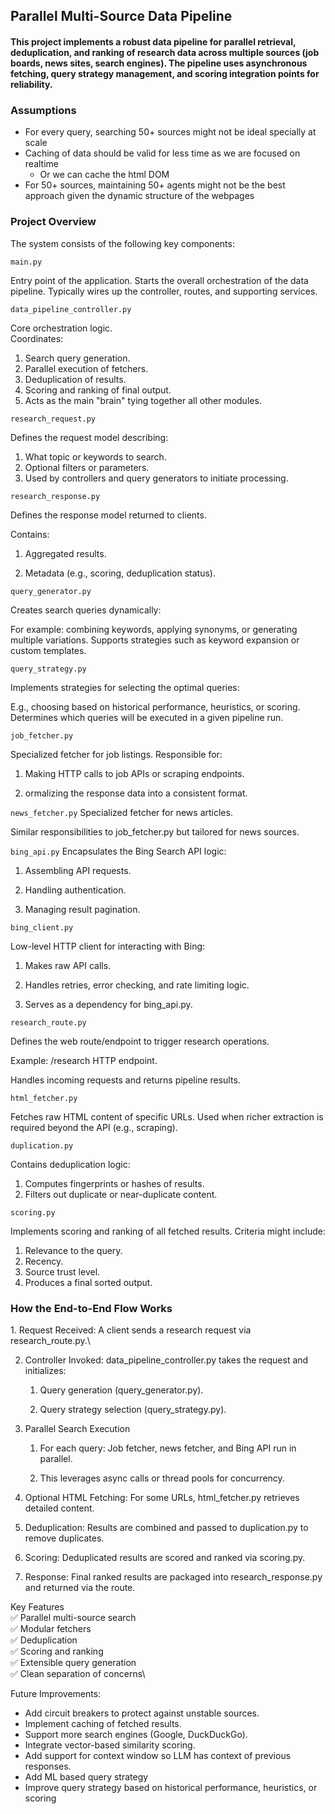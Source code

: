 <h2>Parallel Multi-Source Data Pipeline</h2>

<h4>
This project implements a robust data pipeline for parallel retrieval, deduplication, and ranking of research data across multiple sources (job boards, news sites, search engines). The pipeline uses asynchronous fetching, query strategy management, and  scoring integration points for reliability.
</h4>

<h3> Assumptions</h3>

- For every query, searching 50+ sources might not be ideal specially at scale
- Caching of data should be valid for less time as we are focused on realtime
  - Or we can cache the html DOM
- For 50+ sources, maintaining 50+ agents might not be the best approach given the dynamic structure of the webpages




<h3>Project Overview</h3>
The system consists of the following key components:

```main.py```

Entry point of the application.
Starts the overall orchestration of the data pipeline.
Typically wires up the controller, routes, and supporting services.

```data_pipeline_controller.py```

Core orchestration logic.\
Coordinates:
1. Search query generation.
2. Parallel execution of fetchers.
3. Deduplication of results.
4. Scoring and ranking of final output.
5. Acts as the main "brain" tying together all other modules.

```research_request.py```

Defines the request model describing:
1. What topic or keywords to search.
2. Optional filters or parameters.
3. Used by controllers and query generators to initiate processing.

```research_response.py```

Defines the response model returned to clients.

Contains:

1. Aggregated results.

2. Metadata (e.g., scoring, deduplication status).

```query_generator.py```

Creates search queries dynamically:

For example: combining keywords, applying synonyms, or generating multiple variations.
Supports strategies such as keyword expansion or custom templates.

```query_strategy.py```

Implements strategies for selecting the optimal queries:

E.g., choosing based on historical performance, heuristics, or scoring.
Determines which queries will be executed in a given pipeline run.

```job_fetcher.py```

Specialized fetcher for job listings. Responsible for:
1. Making HTTP calls to job APIs or scraping endpoints.

2. ormalizing the response data into a consistent format.

```news_fetcher.py```
Specialized fetcher for news articles.

Similar responsibilities to job_fetcher.py but tailored for news sources.

```bing_api.py```
Encapsulates the Bing Search API logic:

1. Assembling API requests.

2. Handling authentication.

3. Managing result pagination.

```bing_client.py```

Low-level HTTP client for interacting with Bing:

1. Makes raw API calls.

2. Handles retries, error checking, and rate limiting logic.

3. Serves as a dependency for bing_api.py.

```research_route.py```

Defines the web route/endpoint to trigger research operations.

Example:  /research HTTP endpoint.

Handles incoming requests and returns pipeline results.

```html_fetcher.py```

Fetches raw HTML content of specific URLs.
Used when richer extraction is required beyond the API (e.g., scraping).

```duplication.py```

Contains deduplication logic:

1. Computes fingerprints or hashes of results.
2. Filters out duplicate or near-duplicate content.

```scoring.py```

Implements scoring and ranking of all fetched results.
Criteria might include:

1. Relevance to the query.
2. Recency.
3. Source trust level.
4. Produces a final sorted output.

<h3>How the End-to-End Flow Works</h3>
1. Request Received: A client sends a research request via research_route.py.\

2. Controller Invoked: data_pipeline_controller.py takes the request and initializes:

   1. Query generation (query_generator.py).
   
   2. Query strategy selection (query_strategy.py).
   
3. Parallel Search Execution

   1. For each query: Job fetcher, news fetcher, and Bing API run in parallel.
   
   2. This leverages async calls or thread pools for concurrency.

5. Optional HTML Fetching: For some URLs, html_fetcher.py retrieves detailed content.

6. Deduplication: Results are combined and passed to duplication.py to remove duplicates.
7. Scoring: Deduplicated results are scored and ranked via scoring.py.

8. Response: Final ranked results are packaged into research_response.py and returned via the route.

Key Features\
✅ Parallel multi-source search\
✅ Modular fetchers\
✅ Deduplication\
✅ Scoring and ranking\
✅ Extensible query generation\
✅ Clean separation of concerns\


Future Improvements:
- Add circuit breakers to protect against unstable sources.
- Implement caching of fetched results.
- Support more search engines (Google, DuckDuckGo).
- Integrate vector-based similarity scoring.
- Add support for context window so LLM has context of previous responses.
- Add ML based query strategy 
- Improve query strategy based on historical performance, heuristics, or scoring